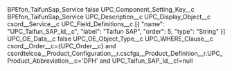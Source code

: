 <?xml version="1.0" encoding="UTF-8"?>
<CustomMetadata xmlns="http://soap.sforce.com/2006/04/metadata" xmlns:xsi="http://www.w3.org/2001/XMLSchema-instance" xmlns:xsd="http://www.w3.org/2001/XMLSchema">
    <label>BPEfon_TaifunSap_Service</label>
    <protected>false</protected>
    <values>
        <field>UPC_Component_Setting_Key__c</field>
        <value xsi:type="xsd:string">BPEfon_TaifunSap_Service</value>
    </values>
    <values>
        <field>UPC_Description__c</field>
        <value xsi:nil="true"/>
    </values>
    <values>
        <field>UPC_Display_Object__c</field>
        <value xsi:type="xsd:string">csord__Service__c</value>
    </values>
    <values>
        <field>UPC_Field_Definitions__c</field>
        <value xsi:type="xsd:string">[{ 
&quot;name&quot;: &quot;UPC_Taifun_SAP_Id__c&quot;, 
&quot;label&quot;: &quot;Taifun SAP&quot;, 
&quot;order&quot;: 5, 
&quot;type&quot;: &quot;String&quot; 
}]</value>
    </values>
    <values>
        <field>UPC_OE_Data__c</field>
        <value xsi:type="xsd:boolean">false</value>
    </values>
    <values>
        <field>UPC_OE_Object_Type__c</field>
        <value xsi:nil="true"/>
    </values>
    <values>
        <field>UPC_WHERE_Clause__c</field>
        <value xsi:type="xsd:string">csord__Order__c={UPC_Order__c} and csordtelcoa__Product_Configuration__r.cscfga__Product_Definition__r.UPC_Product_Abbreviation__c=&apos;DPH&apos; and UPC_Taifun_SAP_Id__c!=null</value>
    </values>
</CustomMetadata>
